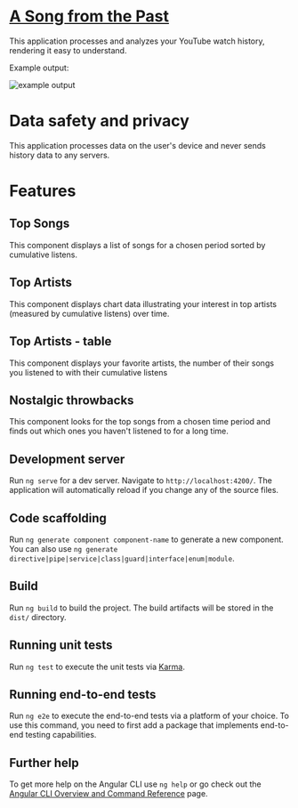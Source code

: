# [A Song from the Past](https://songfromthepast.netlify.app/)

This application processes and analyzes your YouTube watch history, rendering it easy to understand.

Example output:

![example output](https://songfromthepast.netlify.app/data.png)

# Data safety and privacy

This application processes data on the user's device and never sends history data to any servers.

# Features

## Top Songs

This component displays a list of songs for a chosen period sorted by cumulative listens. 

## Top Artists 

This component displays chart data illustrating your interest in top artists (measured by cumulative listens) over time. 

## Top Artists - table

This component displays your favorite artists, the number of their songs you listened to with their cumulative listens

## Nostalgic throwbacks

This component looks for the top songs from a chosen time period and finds out which ones you haven't listened to for a long time. 

## Development server

Run `ng serve` for a dev server. Navigate to `http://localhost:4200/`. The application will automatically reload if you change any of the source files.

## Code scaffolding

Run `ng generate component component-name` to generate a new component. You can also use `ng generate directive|pipe|service|class|guard|interface|enum|module`.

## Build

Run `ng build` to build the project. The build artifacts will be stored in the `dist/` directory.

## Running unit tests

Run `ng test` to execute the unit tests via [Karma](https://karma-runner.github.io).

## Running end-to-end tests

Run `ng e2e` to execute the end-to-end tests via a platform of your choice. To use this command, you need to first add a package that implements end-to-end testing capabilities.

## Further help

To get more help on the Angular CLI use `ng help` or go check out the [Angular CLI Overview and Command Reference](https://angular.dev/tools/cli) page.
